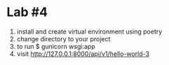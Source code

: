 # Lab #4 
1. install and create virtual environment using poetry
2. change directory to your project 
3. to run $ gunicorn wsgi:app 
4. visit http://127.0.0.1:8000/api/v1/hello-world-3
